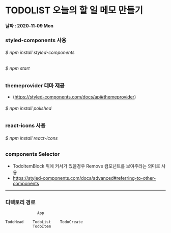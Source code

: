# TODOLIST 오늘의 할 일 메모 만들기
#### 날짜 : 2020-11-09 Mon

### styled-components 사용 

###### $ npm install styled-components 
###### $ npm start



### themeprovider 테마 제공
- (https://styled-components.com/docs/api#themeprovider)
###### $ npm install polished



### react-icons 사용
###### $ npm install react-icons

### components Selector

- TodoItemBlock 위에 커서가 있을경우 Remove 컴포넌트를 보여주라는 의미로 사용
- https://styled-components.com/docs/advanced#referring-to-other-components


-----------------

### 디렉토리 경로


                  App

    TodoHead    TodoList    TodoCreate
                TodoItem
                
                
